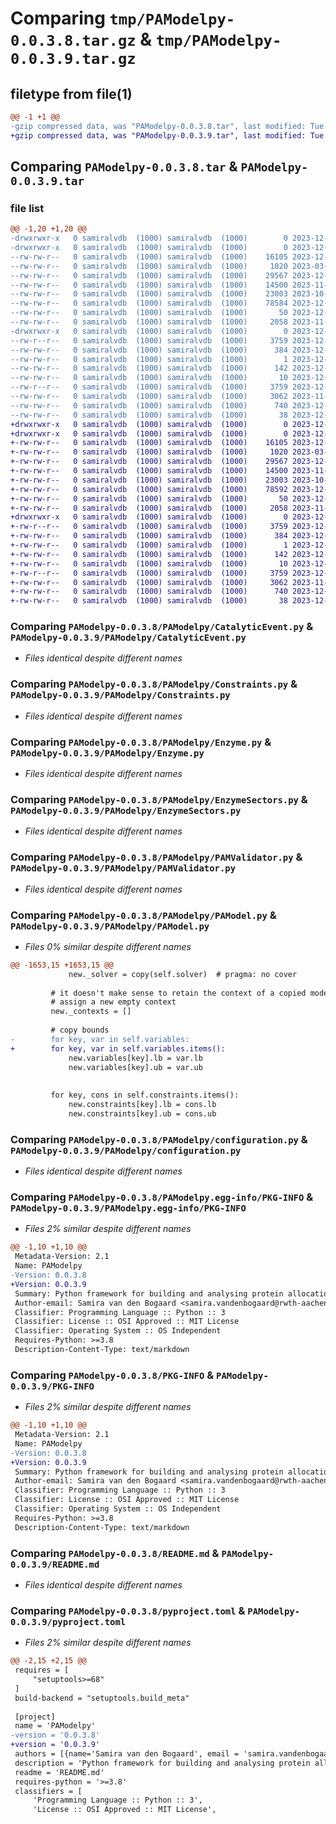 # Comparing `tmp/PAModelpy-0.0.3.8.tar.gz` & `tmp/PAModelpy-0.0.3.9.tar.gz`

## filetype from file(1)

```diff
@@ -1 +1 @@
-gzip compressed data, was "PAModelpy-0.0.3.8.tar", last modified: Tue Dec 19 15:47:34 2023, max compression
+gzip compressed data, was "PAModelpy-0.0.3.9.tar", last modified: Tue Dec 19 15:51:06 2023, max compression
```

## Comparing `PAModelpy-0.0.3.8.tar` & `PAModelpy-0.0.3.9.tar`

### file list

```diff
@@ -1,20 +1,20 @@
-drwxrwxr-x   0 samiralvdb  (1000) samiralvdb  (1000)        0 2023-12-19 15:47:34.278219 PAModelpy-0.0.3.8/
-drwxrwxr-x   0 samiralvdb  (1000) samiralvdb  (1000)        0 2023-12-19 15:47:34.278219 PAModelpy-0.0.3.8/PAModelpy/
--rw-rw-r--   0 samiralvdb  (1000) samiralvdb  (1000)    16105 2023-12-13 13:48:31.000000 PAModelpy-0.0.3.8/PAModelpy/CatalyticEvent.py
--rw-rw-r--   0 samiralvdb  (1000) samiralvdb  (1000)     1020 2023-03-31 12:48:23.000000 PAModelpy-0.0.3.8/PAModelpy/Constraints.py
--rw-rw-r--   0 samiralvdb  (1000) samiralvdb  (1000)    29567 2023-12-19 15:46:12.000000 PAModelpy-0.0.3.8/PAModelpy/Enzyme.py
--rw-rw-r--   0 samiralvdb  (1000) samiralvdb  (1000)    14500 2023-11-03 11:26:47.000000 PAModelpy-0.0.3.8/PAModelpy/EnzymeSectors.py
--rw-rw-r--   0 samiralvdb  (1000) samiralvdb  (1000)    23003 2023-10-10 14:21:24.000000 PAModelpy-0.0.3.8/PAModelpy/PAMValidator.py
--rw-rw-r--   0 samiralvdb  (1000) samiralvdb  (1000)    78584 2023-12-19 15:46:12.000000 PAModelpy-0.0.3.8/PAModelpy/PAModel.py
--rw-rw-r--   0 samiralvdb  (1000) samiralvdb  (1000)       50 2023-12-19 15:34:28.000000 PAModelpy-0.0.3.8/PAModelpy/__init__.py
--rw-rw-r--   0 samiralvdb  (1000) samiralvdb  (1000)     2058 2023-11-06 12:02:59.000000 PAModelpy-0.0.3.8/PAModelpy/configuration.py
-drwxrwxr-x   0 samiralvdb  (1000) samiralvdb  (1000)        0 2023-12-19 15:47:34.278219 PAModelpy-0.0.3.8/PAModelpy.egg-info/
--rw-r--r--   0 samiralvdb  (1000) samiralvdb  (1000)     3759 2023-12-19 15:47:34.000000 PAModelpy-0.0.3.8/PAModelpy.egg-info/PKG-INFO
--rw-rw-r--   0 samiralvdb  (1000) samiralvdb  (1000)      384 2023-12-19 15:47:34.000000 PAModelpy-0.0.3.8/PAModelpy.egg-info/SOURCES.txt
--rw-rw-r--   0 samiralvdb  (1000) samiralvdb  (1000)        1 2023-12-19 15:47:34.000000 PAModelpy-0.0.3.8/PAModelpy.egg-info/dependency_links.txt
--rw-rw-r--   0 samiralvdb  (1000) samiralvdb  (1000)      142 2023-12-19 15:47:34.000000 PAModelpy-0.0.3.8/PAModelpy.egg-info/requires.txt
--rw-rw-r--   0 samiralvdb  (1000) samiralvdb  (1000)       10 2023-12-19 15:47:34.000000 PAModelpy-0.0.3.8/PAModelpy.egg-info/top_level.txt
--rw-r--r--   0 samiralvdb  (1000) samiralvdb  (1000)     3759 2023-12-19 15:47:34.278219 PAModelpy-0.0.3.8/PKG-INFO
--rw-rw-r--   0 samiralvdb  (1000) samiralvdb  (1000)     3062 2023-11-03 16:23:06.000000 PAModelpy-0.0.3.8/README.md
--rw-rw-r--   0 samiralvdb  (1000) samiralvdb  (1000)      740 2023-12-19 15:34:28.000000 PAModelpy-0.0.3.8/pyproject.toml
--rw-rw-r--   0 samiralvdb  (1000) samiralvdb  (1000)       38 2023-12-19 15:47:34.278219 PAModelpy-0.0.3.8/setup.cfg
+drwxrwxr-x   0 samiralvdb  (1000) samiralvdb  (1000)        0 2023-12-19 15:51:06.654447 PAModelpy-0.0.3.9/
+drwxrwxr-x   0 samiralvdb  (1000) samiralvdb  (1000)        0 2023-12-19 15:51:06.654447 PAModelpy-0.0.3.9/PAModelpy/
+-rw-rw-r--   0 samiralvdb  (1000) samiralvdb  (1000)    16105 2023-12-13 13:48:31.000000 PAModelpy-0.0.3.9/PAModelpy/CatalyticEvent.py
+-rw-rw-r--   0 samiralvdb  (1000) samiralvdb  (1000)     1020 2023-03-31 12:48:23.000000 PAModelpy-0.0.3.9/PAModelpy/Constraints.py
+-rw-rw-r--   0 samiralvdb  (1000) samiralvdb  (1000)    29567 2023-12-19 15:46:12.000000 PAModelpy-0.0.3.9/PAModelpy/Enzyme.py
+-rw-rw-r--   0 samiralvdb  (1000) samiralvdb  (1000)    14500 2023-11-03 11:26:47.000000 PAModelpy-0.0.3.9/PAModelpy/EnzymeSectors.py
+-rw-rw-r--   0 samiralvdb  (1000) samiralvdb  (1000)    23003 2023-10-10 14:21:24.000000 PAModelpy-0.0.3.9/PAModelpy/PAMValidator.py
+-rw-rw-r--   0 samiralvdb  (1000) samiralvdb  (1000)    78592 2023-12-19 15:51:00.000000 PAModelpy-0.0.3.9/PAModelpy/PAModel.py
+-rw-rw-r--   0 samiralvdb  (1000) samiralvdb  (1000)       50 2023-12-19 15:51:00.000000 PAModelpy-0.0.3.9/PAModelpy/__init__.py
+-rw-rw-r--   0 samiralvdb  (1000) samiralvdb  (1000)     2058 2023-11-06 12:02:59.000000 PAModelpy-0.0.3.9/PAModelpy/configuration.py
+drwxrwxr-x   0 samiralvdb  (1000) samiralvdb  (1000)        0 2023-12-19 15:51:06.654447 PAModelpy-0.0.3.9/PAModelpy.egg-info/
+-rw-r--r--   0 samiralvdb  (1000) samiralvdb  (1000)     3759 2023-12-19 15:51:06.000000 PAModelpy-0.0.3.9/PAModelpy.egg-info/PKG-INFO
+-rw-rw-r--   0 samiralvdb  (1000) samiralvdb  (1000)      384 2023-12-19 15:51:06.000000 PAModelpy-0.0.3.9/PAModelpy.egg-info/SOURCES.txt
+-rw-rw-r--   0 samiralvdb  (1000) samiralvdb  (1000)        1 2023-12-19 15:51:06.000000 PAModelpy-0.0.3.9/PAModelpy.egg-info/dependency_links.txt
+-rw-rw-r--   0 samiralvdb  (1000) samiralvdb  (1000)      142 2023-12-19 15:51:06.000000 PAModelpy-0.0.3.9/PAModelpy.egg-info/requires.txt
+-rw-rw-r--   0 samiralvdb  (1000) samiralvdb  (1000)       10 2023-12-19 15:51:06.000000 PAModelpy-0.0.3.9/PAModelpy.egg-info/top_level.txt
+-rw-r--r--   0 samiralvdb  (1000) samiralvdb  (1000)     3759 2023-12-19 15:51:06.654447 PAModelpy-0.0.3.9/PKG-INFO
+-rw-rw-r--   0 samiralvdb  (1000) samiralvdb  (1000)     3062 2023-11-03 16:23:06.000000 PAModelpy-0.0.3.9/README.md
+-rw-rw-r--   0 samiralvdb  (1000) samiralvdb  (1000)      740 2023-12-19 15:51:00.000000 PAModelpy-0.0.3.9/pyproject.toml
+-rw-rw-r--   0 samiralvdb  (1000) samiralvdb  (1000)       38 2023-12-19 15:51:06.654447 PAModelpy-0.0.3.9/setup.cfg
```

### Comparing `PAModelpy-0.0.3.8/PAModelpy/CatalyticEvent.py` & `PAModelpy-0.0.3.9/PAModelpy/CatalyticEvent.py`

 * *Files identical despite different names*

### Comparing `PAModelpy-0.0.3.8/PAModelpy/Constraints.py` & `PAModelpy-0.0.3.9/PAModelpy/Constraints.py`

 * *Files identical despite different names*

### Comparing `PAModelpy-0.0.3.8/PAModelpy/Enzyme.py` & `PAModelpy-0.0.3.9/PAModelpy/Enzyme.py`

 * *Files identical despite different names*

### Comparing `PAModelpy-0.0.3.8/PAModelpy/EnzymeSectors.py` & `PAModelpy-0.0.3.9/PAModelpy/EnzymeSectors.py`

 * *Files identical despite different names*

### Comparing `PAModelpy-0.0.3.8/PAModelpy/PAMValidator.py` & `PAModelpy-0.0.3.9/PAModelpy/PAMValidator.py`

 * *Files identical despite different names*

### Comparing `PAModelpy-0.0.3.8/PAModelpy/PAModel.py` & `PAModelpy-0.0.3.9/PAModelpy/PAModel.py`

 * *Files 0% similar despite different names*

```diff
@@ -1653,15 +1653,15 @@
             new._solver = copy(self.solver)  # pragma: no cover
 
         # it doesn't make sense to retain the context of a copied model so
         # assign a new empty context
         new._contexts = []
 
         # copy bounds
-        for key, var in self.variables:
+        for key, var in self.variables.items():
             new.variables[key].lb = var.lb
             new.variables[key].ub = var.ub
 
 
         for key, cons in self.constraints.items():
             new.constraints[key].lb = cons.lb
             new.constraints[key].ub = cons.ub
```

### Comparing `PAModelpy-0.0.3.8/PAModelpy/configuration.py` & `PAModelpy-0.0.3.9/PAModelpy/configuration.py`

 * *Files identical despite different names*

### Comparing `PAModelpy-0.0.3.8/PAModelpy.egg-info/PKG-INFO` & `PAModelpy-0.0.3.9/PAModelpy.egg-info/PKG-INFO`

 * *Files 2% similar despite different names*

```diff
@@ -1,10 +1,10 @@
 Metadata-Version: 2.1
 Name: PAModelpy
-Version: 0.0.3.8
+Version: 0.0.3.9
 Summary: Python framework for building and analysing protein allocation models
 Author-email: Samira van den Bogaard <samira.vandenbogaard@rwth-aachen.de>
 Classifier: Programming Language :: Python :: 3
 Classifier: License :: OSI Approved :: MIT License
 Classifier: Operating System :: OS Independent
 Requires-Python: >=3.8
 Description-Content-Type: text/markdown
```

### Comparing `PAModelpy-0.0.3.8/PKG-INFO` & `PAModelpy-0.0.3.9/PKG-INFO`

 * *Files 2% similar despite different names*

```diff
@@ -1,10 +1,10 @@
 Metadata-Version: 2.1
 Name: PAModelpy
-Version: 0.0.3.8
+Version: 0.0.3.9
 Summary: Python framework for building and analysing protein allocation models
 Author-email: Samira van den Bogaard <samira.vandenbogaard@rwth-aachen.de>
 Classifier: Programming Language :: Python :: 3
 Classifier: License :: OSI Approved :: MIT License
 Classifier: Operating System :: OS Independent
 Requires-Python: >=3.8
 Description-Content-Type: text/markdown
```

### Comparing `PAModelpy-0.0.3.8/README.md` & `PAModelpy-0.0.3.9/README.md`

 * *Files identical despite different names*

### Comparing `PAModelpy-0.0.3.8/pyproject.toml` & `PAModelpy-0.0.3.9/pyproject.toml`

 * *Files 2% similar despite different names*

```diff
@@ -2,15 +2,15 @@
 requires = [
     "setuptools>=68"
 ]
 build-backend = "setuptools.build_meta"
 
 [project]
 name = 'PAModelpy'
-version = '0.0.3.8'
+version = '0.0.3.9'
 authors = [{name='Samira van den Bogaard', email = 'samira.vandenbogaard@rwth-aachen.de'}]
 description = 'Python framework for building and analysing protein allocation models'
 readme = 'README.md'
 requires-python = '>=3.8'
 classifiers = [
     'Programming Language :: Python :: 3',
     'License :: OSI Approved :: MIT License',
```

